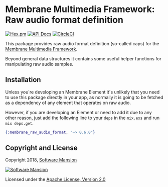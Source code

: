 # Membrane Multimedia Framework: Raw audio format definition

[![Hex.pm](https://img.shields.io/hexpm/v/membrane_caps_audio_raw.svg)](https://hex.pm/packages/membrane_caps_audio_raw)
[![API Docs](https://img.shields.io/badge/api-docs-yellow.svg?style=flat)](https://hexdocs.pm/membrane_caps_audio_raw)
[![CircleCI](https://circleci.com/gh/membraneframework/membrane_caps_audio_raw/tree/master.svg?style=svg)](https://circleci.com/gh/membraneframework/membrane_caps_audio_raw/tree/master)

This package provides raw audio format definition (so-called caps) for the
[Membrane Multimedia Framework](https://membraneframework.org).

Beyond general data structures it contains some useful helper functions for
manipulating raw audio samples.

## Installation

Unless you're developing an Membrane Element it's unlikely that you need to
use this package directly in your app, as normally it is going to be fetched as
a dependency of any element that operates on raw audio.

However, if you are developing an Element or need to add it due to any other
reason, just add the following line to your `deps` in the `mix.exs` and run
`mix deps.get`.

```elixir
{:membrane_raw_audio_format, "~> 0.6.0"}
```



## Copyright and License

Copyright 2018, [Software Mansion](https://swmansion.com/?utm_source=git&utm_medium=readme&utm_campaign=membrane)

[![Software Mansion](https://logo.swmansion.com/logo?color=white&variant=desktop&width=200&tag=membrane-github)](https://swmansion.com/?utm_source=git&utm_medium=readme&utm_campaign=membrane)

Licensed under the [Apache License, Version 2.0](LICENSE)
